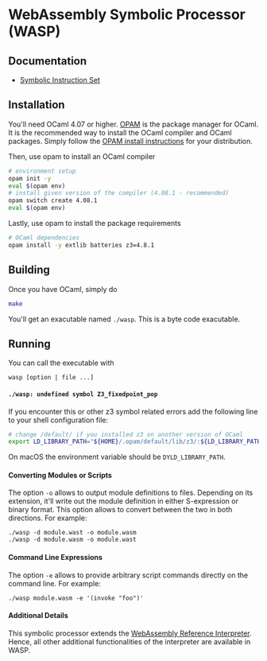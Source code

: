 # WebAssembly Symbolic Processor (WASP)

## Documentation

* [Symbolic Instruction Set](doc/symISA.md)

## Installation

You'll need OCaml 4.07 or higher. [OPAM](https://opam.ocaml.org/) 
is the package manager for OCaml. It is the recommended
way to install the OCaml compiler and OCaml packages. 
Simply follow the [OPAM install instructions](https://opam.ocaml.org/doc/Install.html) 
for your distribution.

Then, use opam to install an OCaml compiler

```sh
# environment setup
opam init -y
eval $(opam env)
# install given version of the compiler (4.08.1 - recommended)
opam switch create 4.08.1
eval $(opam env)
```

Lastly, use opam to install the package requirements

```sh
# OCaml dependencies
opam install -y extlib batteries z3=4.8.1
```

## Building

Once you have OCaml, simply do

```sh
make
```

You'll get an exacutable named `./wasp`. This is a byte
code exacutable.

## Running

You can call the executable with

```
wasp [option | file ...]
```
#### `./wasp: undefined symbol Z3_fixedpoint_pop`

If you encounter this or other z3 symbol related errors 
add the following line to your shell configuration file:

```sh
# change /default/ if you installed z3 on another version of OCaml
export LD_LIBRARY_PATH="${HOME}/.opam/default/lib/z3/:${LD_LIBRARY_PATH}"
```

On macOS the environment variable should be `DYLD_LIBRARY_PATH`.

#### Converting Modules or Scripts

The option `-o` allows to output module definitions to 
files. Depending on its extension, it'll write out 
the module definition in either S-expression or binary 
format. This option allows to convert between the 
two in both directions. For example:

```
./wasp -d module.wast -o module.wasm
./wasp -d module.wasm -o module.wast
```
#### Command Line Expressions

The option `-e` allows to provide arbitrary script commands 
directly on the command line. For example:

```
./wasp module.wasm -e '(invoke "foo")'
```
#### Additional Details

This symbolic processor extends the [WebAssembly Reference Interpreter](https://github.com/WebAssembly/spec/tree/master/interpreter). 
Hence, all other additional functionalities of the interpreter 
are available in WASP.

